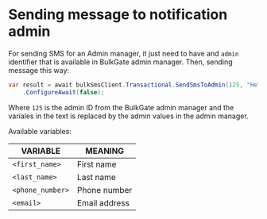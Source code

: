 # Sending message to notification admin

For sending SMS for an Admin manager, it just need to have and `admin` identifier that is available in BulkGate admin manager. Then, sending message this way:

```c#
var result = await bulkSmsClient.Transactional.SendSmsToAdmin(125, "Hello <first_name>, your email is: <email>")
    .ConfigureAwait(false);
```

Where `125` is the admin ID from the BulkGate admin manager and the variales in the text is replaced by the admin values in the admin manager.

Available variables:

| VARIABLE         | MEANING       |
| ---------------- | ------------- |
| `<first_name>`   | First name    |
| `<last_name>`    | Last name     |
| `<phone_number>` | Phone number  |
| `<email>`        | Email address |
